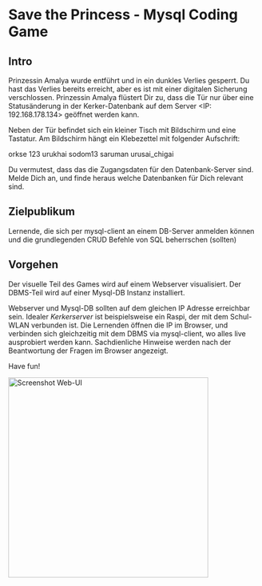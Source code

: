 # Save the Princess - Mysql Coding Game

## Intro 

Prinzessin Amalya wurde entführt und in ein dunkles Verlies gesperrt. Du hast das Verlies bereits erreicht, aber es ist mit einer digitalen Sicherung verschlossen. 
Prinzessin Amalya flüstert Dir zu, dass die Tür nur über eine Statusänderung in der Kerker-Datenbank auf dem Server <IP: 192.168.178.134> geöffnet werden kann.

Neben der Tür befindet sich ein kleiner Tisch mit Bildschirm und eine Tastatur. Am Bildschirm hängt ein Klebezettel mit folgender Aufschrift:

orkse 123
urukhai sodom13
saruman urusai_chigai

Du vermutest, dass das die Zugangsdaten für den Datenbank-Server sind. Melde Dich an, und finde heraus welche Datenbanken für Dich relevant sind.

## Zielpublikum

Lernende, die sich per mysql-client an einem DB-Server anmelden können und die grundlegenden CRUD Befehle von SQL beherrschen (sollten)

## Vorgehen

Der visuelle Teil des Games wird auf einem Webserver visualisiert.
Der DBMS-Teil wird auf einer Mysql-DB Instanz installiert.

Webserver und Mysql-DB sollten auf dem gleichen IP Adresse erreichbar sein. Idealer *Kerkerserver* ist beispielsweise ein Raspi, der mit dem Schul-WLAN verbunden ist.
Die Lernenden öffnen die IP im Browser, und verbinden sich gleichzeitig mit dem DBMS via mysql-client, wo alles live ausprobiert werden kann.
Sachdienliche Hinweise werden nach der Beantwortung der Fragen im Browser angezeigt.

Have fun!

<img src="github_readme.jpg" alt="Screenshot Web-UI" title="Screenshot Web-UI" width=400>
